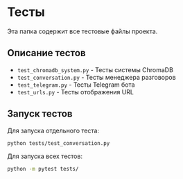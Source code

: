 # Тесты

Эта папка содержит все тестовые файлы проекта.

## Описание тестов

- `test_chromadb_system.py` - Тесты системы ChromaDB
- `test_conversation.py` - Тесты менеджера разговоров
- `test_telegram.py` - Тесты Telegram бота
- `test_urls.py` - Тесты отображения URL

## Запуск тестов

Для запуска отдельного теста:

```bash
python tests/test_conversation.py
```

Для запуска всех тестов:

```bash
python -m pytest tests/
```
